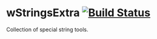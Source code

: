 
# wStringsExtra [![Build Status](https://travis-ci.org/Wandalen/wStringsExtra.svg?branch=master)](https://travis-ci.org/Wandalen/wStringsExtra)

Collection of special string tools.























